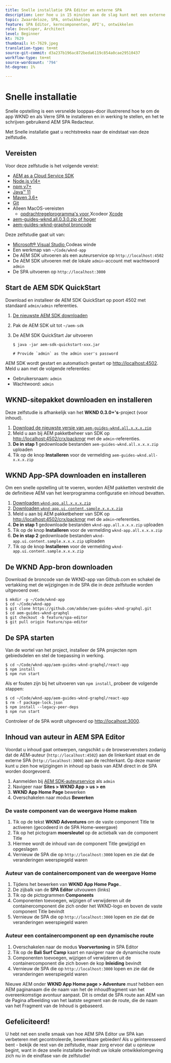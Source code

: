 ```yaml
---
title: Snelle installatie SPA Editor en externe SPA
description: Leer hoe u in 15 minuten aan de slag kunt met een externe SPA en AEM SPA Editor!
topic: Zwaardeloze, SPA, ontwikkeling
feature: SPA Editor, kerncomponenten, API's, ontwikkelen
role: Developer, Architect
level: Beginner
kt: 7629
thumbnail: kt-7629.jpeg
translation-type: tm+mt
source-git-commit: d3a237b196ac872beda6119c854a0cae29510437
workflow-type: tm+mt
source-wordcount: '794'
ht-degree: 1%

---
```



# Snelle installatie

Snelle opstelling is een versnelde looppas-door illustrerend hoe te om de app WKND en als Verre SPA te installeren en in werking te stellen, en het te schrijven gebruikend AEM SPA Redacteur.

Met Snelle installatie gaat u rechtstreeks naar de eindstaat van deze zelfstudie.

## Vereisten

Voor deze zelfstudie is het volgende vereist:

+ [AEM as a Cloud Service SDK](https://experienceleague.adobe.com/docs/experience-manager-learn/cloud-service/local-development-environment-set-up/aem-runtime.html?lang=en)
+ [Node.js v14+](https://nodejs.org/en/)
+ [npm v7+](https://www.npmjs.com/)
+ [Java™ 11](https://downloads.experiencecloud.adobe.com/content/software-distribution/en/general.html)
+ [Maven 3.6+](https://maven.apache.org/)
+ [Git](https://git-scm.com/downloads)
+ Alleen MacOS-vereisten
   + [opdrachtregelprogramma&#39;s voor ](https://developer.apple.com/xcode/) Xcodeor  [Xcode](https://developer.apple.com/xcode/resources/)
+ [aem-guides-wknd.all.0.3.0.zip of hoger](https://github.com/adobe/aem-guides-wknd/releases)
+ [aem-guides-wknd-graphql broncode](https://github.com/adobe/aem-guides-wknd-graphql)


Deze zelfstudie gaat uit van:

+ [Microsoft® Visual Studio ](https://visualstudio.microsoft.com/) Codeas winde
+ Een werkmap van `~/Code/wknd-app`
+ De AEM SDK uitvoeren als een auteurservice op `http://localhost:4502`
+ De AEM SDK uitvoeren met de lokale `admin`-account met wachtwoord `admin`
+ De SPA uitvoeren op `http://localhost:3000`

## Start de AEM SDK QuickStart

Download en installeer de AEM SDK QuickStart op poort 4502 met standaard `admin/admin` referenties.

1. [De nieuwste AEM SDK downloaden](https://experience.adobe.com/#/downloads/content/software-distribution/en/aemcloud.html?fulltext=AEM*+SDK*&amp;orderby=%40jcr%3Acontent%2Fjcr%3AlastModified&amp;orderby.sort=desc&amp;layout=list&amp;p.offset=0&amp;p.limit=1)
1. Pak de AEM SDK uit tot `~/aem-sdk`
1. De AEM SDK QuickStart Jar uitvoeren

   ```
   $ java -jar aem-sdk-quickstart-xxx.jar
   
   # Provide `admin` as the admin user's password
   ```

AEM SDK wordt gestart en automatisch gestart op [http://localhost:4502](http://localhost:4502). Meld u aan met de volgende referenties:

+ Gebruikersnaam: `admin`
+ Wachtwoord: `admin`

## WKND-sitepakket downloaden en installeren

Deze zelfstudie is afhankelijk van het __WKND 0.3.0+&#39;s__-project (voor inhoud).

1. [Download de nieuwste versie van  `aem-guides-wknd.all.x.x.x.zip`](https://github.com/adobe/aem-guides-wknd/releases)
1. Meld u aan bij AEM pakketbeheer van SDK op [http://localhost:4502/crx/packmgr](http://localhost:4502/crx/packmgr) met de `admin`-referenties.
1. __De in stap 1__ gedownloade bestanden  `aem-guides-wknd.all.x.x.x.zip` uploaden
1. Tik op de knop __Installeren__ voor de vermelding `aem-guides-wknd.all-x.x.x.zip`

## WKND App-SPA downloaden en installeren

Om een snelle opstelling uit te voeren, worden AEM pakketten verstrekt die de definitieve AEM van het leerprogramma configuratie en inhoud bevatten.

1. [Downloaden  `wknd-app.all.x.x.x.zip`](./assets/quick-setup/wknd-app.all-1.0.0-SNAPSHOT.zip)
1. [Downloaden  `wknd-app.ui.content.sample.x.x.x.zip`](./assets/quick-setup/wknd-app.ui.content.sample-1.0.0.zip)
1. Meld u aan bij AEM pakketbeheer van SDK op [http://localhost:4502/crx/packmgr](http://localhost:4502/crx/packmgr) met de `admin`-referenties.
1. __De in stap 1__ gedownloade bestanden  `wknd-app.all.x.x.x.zip` uploaden
1. Tik op de knop __Installeren__ voor de vermelding `wknd-app.all.x.x.x.zip`
1. __De in stap 2__ gedownloade bestanden  `wknd-app.ui.content.sample.x.x.x.zip` uploaden
1. Tik op de knop __Installeren__ voor de vermelding `wknd-app.ui.content.sample.x.x.x.zip`

## De WKND App-bron downloaden

Download de broncode van de WKND-app van Github.com en schakel de vertakking met de wijzigingen in de SPA die in deze zelfstudie worden uitgevoerd over.

```
$ mkdir -p ~/Code/wknd-app
$ cd ~/Code/wknd-app
$ git clone https://github.com/adobe/aem-guides-wknd-graphql.git
$ cd aem-guides-wknd-graphql
$ git checkout -b feature/spa-editor
$ git pull origin feature/spa-editor
```

## De SPA starten

Van de wortel van het project, installeer de SPA projecten npm gebiedsdelen en stel de toepassing in werking.

```
$ cd ~/Code/wknd-app/aem-guides-wknd-graphql/react-app
$ npm install
$ npm run start
```

Als er fouten zijn bij het uitvoeren van `npm install`, probeer de volgende stappen:

```
$ cd ~/Code/wknd-app/aem-guides-wknd-graphql/react-app
$ rm -f package-lock.json
$ npm install --legacy-peer-deps
$ npm run start
```

Controleer of de SPA wordt uitgevoerd op [http://localhost:3000](http://localhost:3000).

## Inhoud van auteur in AEM SPA Editor

Voordat u inhoud gaat ontwerpen, rangschikt u de browservensters zodanig dat de AEM-auteur (`http://localhost:4502`) aan de linkerkant staat en de externe SPA (`http://localhost:3000`) aan de rechterkant. Op deze manier kunt u zien hoe wijzigingen in inhoud op basis van AEM direct in de SPA worden doorgevoerd.

1. Aanmelden bij [AEM SDK-auteurservice](http://localhost:4502) als `admin`
1. Navigeer naar __Sites > WKND App > us > en__
1. __WKND App Home Page__ bewerken
1. Overschakelen naar modus __Bewerken__

### De vaste component van de weergave Home maken

1. Tik op de tekst __WKND Adventures__ om de vaste component Title te activeren (gecodeerd in de SPA Home-weergave)
1. Tik op het pictogram __moersleutel__ op de actiebalk van de component Title
1. Hiermee wordt de inhoud van de component Title gewijzigd en opgeslagen
1. Vernieuw de SPA die op `http://localhost:3000` lopen en zie dat de veranderingen weerspiegeld waren

### Auteur van de containercomponent van de weergave Home

1. Tijdens het bewerken van __WKND App Home Page__..
1. De zijbalk van de __SPA Editor__ uitvouwen (links)
1. Tik op de pictogrammen __Components__
1. Componenten toevoegen, wijzigen of verwijderen uit de containercomponent die zich onder het WKND-logo en boven de vaste component Title bevindt
1. Vernieuw de SPA die op `http://localhost:3000` lopen en zie dat de veranderingen weerspiegeld waren

### Auteur een containercomponent op een dynamische route

1. Overschakelen naar de modus __Voorvertoning__ in SPA Editor
1. Tik op de __Bali Surf Camp__ kaart en navigeer naar de dynamische route
1. Componenten toevoegen, wijzigen of verwijderen uit de containercomponent die zich boven de kop __Inleiding__ bevindt
1. Vernieuw de SPA die op `http://localhost:3000` lopen en zie dat de veranderingen weerspiegeld waren

Nieuwe AEM onder __WKND App Home page > Adventure__ _must_ hebben een AEM paginanaam die de naam van het de inhoudfragment van het overeenkomstige avontuur aanpast. Dit is omdat de SPA route aan AEM van de Pagina afbeelding van het laatste segment van de route, die de naam van het Fragment van de Inhoud is gebaseerd.

## Gefeliciteerd!

U hebt net een snelle smaak van hoe AEM SPA Editor uw SPA kan verbeteren met gecontroleerde, bewerkbare gebieden! Als u geïnteresseerd bent - bekijk de rest van de zelfstudie, maar zorg ervoor dat u opnieuw begint, want in deze snelle installatie bevindt uw lokale ontwikkelomgeving zich nu in de eindfase van de zelfstudie!
